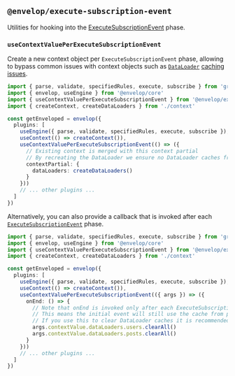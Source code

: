 ## `@envelop/execute-subscription-event`

Utilities for hooking into the [ExecuteSubscriptionEvent](<https://spec.graphql.org/draft/#ExecuteSubscriptionEvent()>) phase.

### `useContextValuePerExecuteSubscriptionEvent`

Create a new context object per `ExecuteSubscriptionEvent` phase, allowing to bypass common issues with context objects such as [`DataLoader`](https://github.com/n1ru4l/envelop/issues/80) [caching](https://github.com/graphql/graphql-js/issues/894) [issues](https://github.com/apollographql/subscriptions-transport-ws/issues/330).

```ts
import { parse, validate, specifiedRules, execute, subscribe } from 'graphql'
import { envelop, useEngine } from '@envelop/core'
import { useContextValuePerExecuteSubscriptionEvent } from '@envelop/execute-subscription-event'
import { createContext, createDataLoaders } from './context'

const getEnveloped = envelop({
  plugins: [
    useEngine({ parse, validate, specifiedRules, execute, subscribe }),
    useContext(() => createContext()),
    useContextValuePerExecuteSubscriptionEvent(() => ({
      // Existing context is merged with this context partial
      // By recreating the DataLoader we ensure no DataLoader caches from the previous event/initial field subscribe call are are hit
      contextPartial: {
        dataLoaders: createDataLoaders()
      }
    }))
    // ... other plugins ...
  ]
})
```

Alternatively, you can also provide a callback that is invoked after each [`ExecuteSubscriptionEvent`](<https://spec.graphql.org/draft/#ExecuteSubscriptionEvent()>) phase.

```ts
import { parse, validate, specifiedRules, execute, subscribe } from 'graphql'
import { envelop, useEngine } from '@envelop/core'
import { useContextValuePerExecuteSubscriptionEvent } from '@envelop/execute-subscription-event'
import { createContext, createDataLoaders } from './context'

const getEnveloped = envelop({
  plugins: [
    useEngine({ parse, validate, specifiedRules, execute, subscribe }),
    useContext(() => createContext()),
    useContextValuePerExecuteSubscriptionEvent(({ args }) => ({
      onEnd: () => {
        // Note that onEnd is invoked only after each ExecuteSubscriptionEvent phase
        // This means the initial event will still use the cache from potential subscribe dataloader calls
        // If you use this to clear DataLoader caches it is recommended to not do any DataLoader calls within your field subscribe function.
        args.contextValue.dataLoaders.users.clearAll()
        args.contextValue.dataLoaders.posts.clearAll()
      }
    }))
    // ... other plugins ...
  ]
})
```
